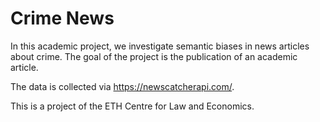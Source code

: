 # Crime News
In this academic project, we investigate semantic biases in news articles about crime. The goal of the project is the publication of an academic article.

The data is collected via https://newscatcherapi.com/.

This is a project of the ETH Centre for Law and Economics. 
